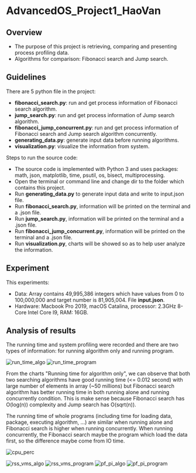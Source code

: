 # AdvancedOS_Project1_HaoVan

<h2><b>Overview</b></h2>
<ul>
  <li>The purpose of this project is retrieving, comparing and presenting process profiling data.</li>
  <li>Algorithms for comparison: Fibonacci search and Jump search.</li>
</ul>

<h2><b>Guidelines</b><br></h2>
 There are 5 python file in the project: 
<ul>
  <li><b>fibonacci_search.py</b>: run and get process information of Fibonacci search algorithm.</li>
  <li><b>jump_search.py</b>: run and get process information of Jump search algorithm.</li>
  <li><b>fibonacci_jump_concurrent.py</b>: run and get process information of Fibonacci search and Jump search algorithm concurrently.</li>
  <li><b>generating_data.py</b>: generate input data before running algorithms. </li>
  <li><b>visualization.py</b>: visualize the information from system. </li>
</ul>
Steps to run the source code:
<ul>
  <li>The source code is implemented with Python 3 and uses packages: math, json, matplotlib, time, psutil, os, bisect, multiprocessing.</li>
  <li>Open the terminal or command line and change dir to the folder which contains this project.</li>
  <li>Run <b>generating_data.py</b> to generate input data and write to input.json file.</li>
  <li>Run <b>fibonacci_search.py</b>, information will be printed on the terminal and a .json file.</li>
  <li>Run <b>jump_search.py</b>, information will be printed on the terminal and a .json file.</li>
  <li>Run <b>fibonacci_jump_concurrent.py</b>, information will be printed on the terminal and a .json file.</li>
  <li>Run <b>visualization.py</b>, charts will be showed so as to help user analyze the information.</li>
</ul>

<h2><b>Experiment</b></h2>
This experiments:
<ul>
  <li>Data: Array contains 49,995,386 integers which have values from 0 to 100,000,000 and target number is 81,905,004. File <b>input.json</b>.</li>
  <li>Hardware: Macbook Pro 2019, macOS Catalina, processor: 2.3GHz 8-Core Intel Core I9, RAM: 16GB.</li>
</ul>
<h2><b>Analysis of results</b></h2>
The running time and system profiling were recorded and there are two types of information: for running algorithm only and running program. <br>

![run_time_algo](https://i.imgur.com/DMSW02R.png) ![run_time_program](https://i.imgur.com/mOnWprA.png) 

From the charts "Running time for algorithm only", we can observe that both two searching algorithms have good running time (<= 0.012 second) with large number of elements in array (~50 millions) but Fibonacci search algorithm has better running time in both running alone and running concurrently condition. This is make sense because Fibonacci search has O(log(n)) complexity and Jump search has O(sqrt(n)).

The running time of whole programs (including time for loading data, package, executing algorithm, ...) are similar when running alone and Fibonacci search is higher when running concurrently. When running concurrently, the Fibonacci search maybe the program which load the data first, so the difference maybe come from IO time. <br>

![cpu_perc](https://i.imgur.com/6enNfzl.png)  

![rss_vms_algo](https://i.imgur.com/EPoawdt.png) ![rss_vms_program](https://i.imgur.com/D8hnQPj.png) ![pf_pi_algo](https://i.imgur.com/Lcdb4Hf.png) ![pf_pi_program](https://i.imgur.com/gBXYVvx.png)
